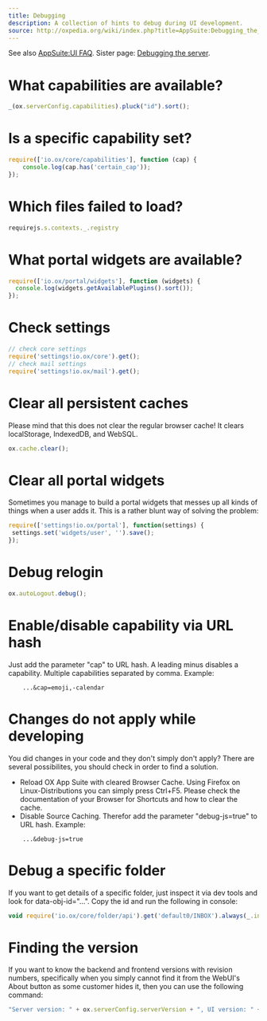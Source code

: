 ```yaml
---
title: Debugging
description: A collection of hints to debug during UI development.
source: http://oxpedia.org/wiki/index.php?title=AppSuite:Debugging_the_UI
---
```


See also [AppSuite:UI FAQ](http://oxpedia.org/wiki/index.php?title=AppSuite:UI_FAQ).
Sister page: [Debugging the server](http://oxpedia.org/wiki/index.php?title=AppSuite:Debugging_the_server).

# What capabilities are available?

```javascript
_(ox.serverConfig.capabilities).pluck("id").sort();
```

# Is a specific capability set?

```javascript
require(['io.ox/core/capabilities'], function (cap) {
    console.log(cap.has('certain_cap'));
});
```

# Which files failed to load?

```javascript
requirejs.s.contexts._.registry
```

# What portal widgets are available?

```javascript
require(['io.ox/portal/widgets'], function (widgets) {
  console.log(widgets.getAvailablePlugins().sort());
});
```

# Check settings

```javascript
// check core settings
require('settings!io.ox/core').get();
// check mail settings
require('settings!io.ox/mail').get();
```

# Clear all persistent caches

Please mind that this does not clear the regular browser cache! It clears localStorage, IndexedDB, and WebSQL.

```javascript
ox.cache.clear();
```

# Clear all portal widgets

Sometimes you manage to build a portal widgets that messes up all kinds of things when a user adds it. This is a rather blunt way of solving the problem:

```javascript
require(['settings!io.ox/portal'], function(settings) {
 settings.set('widgets/user', '').save();
});
```

# Debug relogin

```javascript
ox.autoLogout.debug();
```

# Enable/disable capability via URL hash

Just add the parameter "cap" to URL hash. A leading minus disables a capability. Multiple capabilities separated by comma. Example:

```url
    ...&cap=emoji,-calendar
```

# Changes do not apply while developing

You did changes in your code and they don't simply don't apply?
There are several possibilites, you should check in order to find a solution.

- Reload OX App Suite with cleared Browser Cache. Using Firefox on Linux-Distributions you can simply press Ctrl+F5. Please check the documentation of your Browser for Shortcuts and how to clear the cache.
- Disable Source Caching. Therefor add the parameter "debug-js=true" to URL hash. Example:

```url
    ...&debug-js=true
```

# Debug a specific folder

If you want to get details of a specific folder, just inspect it via dev tools and look for data-obj-id="...".
Copy the id and run the following in console:

```javascript
void require('io.ox/core/folder/api').get('default0/INBOX').always(_.inspect);
```

# Finding the version

If you want to know the backend and frontend versions with revision numbers, specifically when you simply cannot find it from the WebUI's About button as some customer hides it, then you can use the following command:

```javascript
"Server version: " + ox.serverConfig.serverVersion + ", UI version: " + ox.version
```
